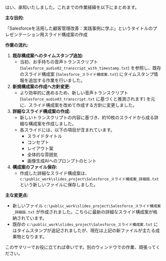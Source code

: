 はい、承知いたしました。これまでの作業経緯を以下にまとめます。

**主な目的:**

「Salesforceを活用した顧客管理改善：実践事例に学ぶ」というタイトルのプレゼンテーション用スライド構成案の作成

**作業の流れ:**

1.  **既存構成案へのタイムスタンプ追加:**
    *   当初、お手持ちの音声トランスクリプト (`Salesforce_audio02_transcript_with_timestamp.txt`) を参照し、既存のスライド構成案 (`Salesforce_スライド構成案.txt`) にタイムスタンプ情報を追加する作業を行いました。
2.  **新規構成案の作成へ方針変更:**
    *   より効率的に進めるため、新しい音声トランスクリプト (`Salesforce_audio03_transcript.txt` に基づくと推測されます) を元に、スライド構成案を改めて作成する方針に変更しました。
3.  **詳細なスライド構成案の作成:**
    *   新しいトランスクリプトの内容に基づき、約10枚のスライドから成る詳細な構成案を作成しました。
    *   各スライドには、以下の項目が含まれています。
        *   スライドタイトル
        *   コンセプト
        *   レイアウト案
        *   全体的な雰囲気
        *   画像生成AIへのプロンプトのヒント
4.  **構成案のファイル保存:**
    *   作成した詳細なスライド構成案は、`c:\public_work\slides_project\Salesforce_スライド構成案_詳細版.txt` という新しいファイルに保存しました。

**主な変更点:**

*   新しいファイル `c:\public_work\slides_project\Salesforce_スライド構成案_詳細版.txt` が作成されました。こちらに最新の詳細なスライド構成案が格納されています。
*   既存の `c:\public_work\slides_project\Salesforce_スライド構成案.txt` にはタイムスタンプが追記されましたが、現在は上記の新ファイルが主たる成果物となります。

このサマリーでお役に立てれば幸いです。別のウィンドウでの作業、頑張ってください。
